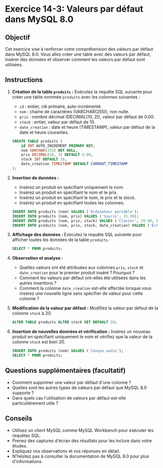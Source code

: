 # Exercice 14-3: Valeurs par défaut dans MySQL 8.0

## Objectif

Cet exercice vise à renforcer votre compréhension des valeurs par défaut dans MySQL 8.0. Vous allez créer une table avec des valeurs par défaut, insérer des données et observer comment les valeurs par défaut sont utilisées.

## Instructions

1.  **Création de la table `produits` :**
    Exécutez la requête SQL suivante pour créer une table nommée `produits` avec les colonnes suivantes :
    * `id` : entier, clé primaire, auto-incrémenté.
    * `nom` : chaîne de caractères (VARCHAR(255)), non nulle.
    * `prix` : nombre décimal (DECIMAL(10, 2)), valeur par défaut de 0.00.
    * `stock` : entier, valeur par défaut de 10.
    * `date_creation` : date et heure (TIMESTAMP), valeur par défaut de la date et heure courantes.

    ```sql
    CREATE TABLE produits (
        id INT AUTO_INCREMENT PRIMARY KEY,
        nom VARCHAR(255) NOT NULL,
        prix DECIMAL(10, 2) DEFAULT 0.00,
        stock INT DEFAULT 10,
        date_creation TIMESTAMP DEFAULT CURRENT_TIMESTAMP
    );
    ```

2.  **Insertion de données :**
    * Insérez un produit en spécifiant uniquement le nom.
    * Insérez un produit en spécifiant le nom et le prix.
    * Insérez un produit en spécifiant le nom, le prix et le stock.
    * Insérez un produit en spécifiant toutes les colonnes.

    ```sql
    INSERT INTO produits (nom) VALUES ('Ordinateur portable');
    INSERT INTO produits (nom, prix) VALUES ('Souris', 15.99);
    INSERT INTO produits (nom, prix, stock) VALUES ('Clavier', 29.99, 5);
    INSERT INTO produits (nom, prix, stock, date_creation) VALUES ('Écran', 199.99, 20, '2023-10-27 10:00:00');
    ```

3.  **Affichage des données :**
    Exécutez la requête SQL suivante pour afficher toutes les données de la table `produits`.

    ```sql
    SELECT * FROM produits;
    ```

4.  **Observation et analyse :**
    * Quelles valeurs ont été attribuées aux colonnes `prix`, `stock` et `date_creation` pour le premier produit inséré ? Pourquoi ?
    * Comment les valeurs par défaut ont-elles été utilisées dans les autres insertions ?
    * Comment la colonne `date_creation` est-elle affectée lorsque vous insérez une nouvelle ligne sans spécifier de valeur pour cette colonne ?

5.  **Modification de la valeur par défaut :**
    Modifiez la valeur par défaut de la colonne `stock` à 20.

    ```sql
    ALTER TABLE produits ALTER stock SET DEFAULT 20;
    ```

6.  **Insertion de nouvelles données et vérification :**
    Insérez un nouveau produit en spécifiant uniquement le nom et vérifiez que la valeur de la colonne `stock` est bien 20.

    ```sql
    INSERT INTO produits (nom) VALUES ('Casque audio');
    SELECT * FROM produits;
    ```

## Questions supplémentaires (facultatif)

* Comment supprimer une valeur par défaut d'une colonne ?
* Quelles sont les autres types de valeurs par défaut que MySQL 8.0 supporte ?
* Dans quels cas l'utilisation de valeurs par défaut est-elle particulièrement utile ?

## Conseils

* Utilisez un client MySQL comme MySQL Workbench pour exécuter les requêtes SQL.
* Prenez des captures d'écran des résultats pour les inclure dans votre études.
* Expliquez vos observations et vos réponses en détail.
* N'hésitez pas à consulter la documentation de MySQL 8.0 pour plus d'informations.